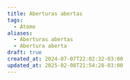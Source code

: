 ```yaml
---
title: Aberturas abertas
tags:
  - Átomo
aliases:
  - Aberturas abertas
  - Abertura aberta
draft: true
created_at: 2024-07-07T22:02:32-03:00
updated_at: 2025-02-08T21:54:28-03:00
---
```

